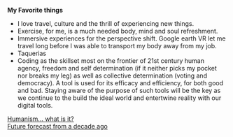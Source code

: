 **My Favorite things**
  - I love travel, culture and the thrill of experiencing new things.
  - Exercise, for me, is a much needed body, mind and soul refreshment.
  - Immersive experiences for the perspective shift.  Google earth VR let me travel long before I was able to transport  my body away from my job.
  - Taquerias
  - Coding as the skillset most on the frontier of 21st century human agency, freedom and self determination (if it neither picks my pocket nor breaks my leg) as well as collective determination (voting and democracy).  A tool is used for its efficacy and efficiency, for both good and bad. Staying aware of the purpose of such tools will be the key as we continue to the build the ideal world and entertwine reality with our digital tools.
   
   [Humanism... what is it?](https://sites.google.com/view/practicingamerican/an-american-humanist)<br/>
   [Future forecast from a decade ago](https://a16z.com/2011/08/20/why-software-is-eating-the-world/)
